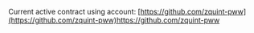 Current active contract using account: [https://github.com/zquint-pww](https://github.com/zquint-pww)https://github.com/zquint-pww
